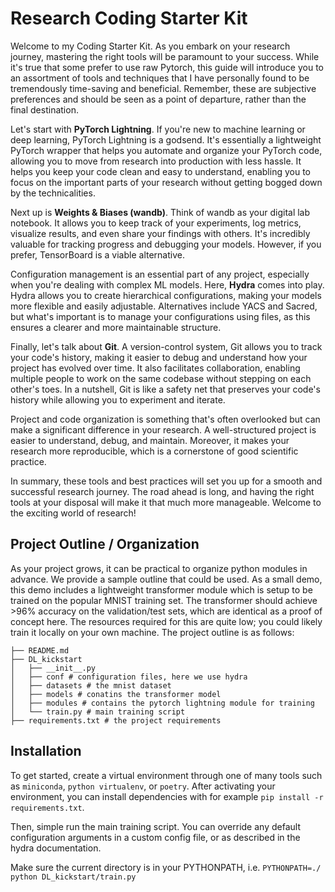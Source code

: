 # Research Coding Starter Kit

Welcome to my Coding Starter Kit. As you embark on your research journey, mastering the right tools will be paramount to your success. While it's true that some prefer to use raw Pytorch, this guide will introduce you to an assortment of tools and techniques that I have personally found to be tremendously time-saving and beneficial. Remember, these are subjective preferences and should be seen as a point of departure, rather than the final destination. 

Let's start with **PyTorch Lightning**. If you're new to machine learning or deep learning, PyTorch Lightning is a godsend. It's essentially a lightweight PyTorch wrapper that helps you automate and organize your PyTorch code, allowing you to move from research into production with less hassle. It helps you keep your code clean and easy to understand, enabling you to focus on the important parts of your research without getting bogged down by the technicalities.

Next up is **Weights & Biases (wandb)**. Think of wandb as your digital lab notebook. It allows you to keep track of your experiments, log metrics, visualize results, and even share your findings with others. It's incredibly valuable for tracking progress and debugging your models. However, if you prefer, TensorBoard is a viable alternative.

Configuration management is an essential part of any project, especially when you're dealing with complex ML models. Here, **Hydra** comes into play. Hydra allows you to create hierarchical configurations, making your models more flexible and easily adjustable. Alternatives include YACS and Sacred, but what's important is to manage your configurations using files, as this ensures a clearer and more maintainable structure.

Finally, let's talk about **Git**. A version-control system, Git allows you to track your code's history, making it easier to debug and understand how your project has evolved over time. It also facilitates collaboration, enabling multiple people to work on the same codebase without stepping on each other's toes. In a nutshell, Git is like a safety net that preserves your code's history while allowing you to experiment and iterate.

Project and code organization is something that's often overlooked but can make a significant difference in your research. A well-structured project is easier to understand, debug, and maintain. Moreover, it makes your research more reproducible, which is a cornerstone of good scientific practice.

In summary, these tools and best practices will set you up for a smooth and successful research journey. The road ahead is long, and having the right tools at your disposal will make it that much more manageable. Welcome to the exciting world of research!

## Project Outline / Organization

As your project grows, it can be practical to organize python modules in advance. We provide a sample outline that could be used.
As a small demo, this demo includes a lightweight transformer module which is setup to be trained on the popular MNIST training set.
The transformer should achieve >96% accuracy on the validation/test sets, which are identical as a proof of concept here.
The resources required for this are quite low; you could likely train it locally on your own machine. The project outline is as follows:
```
├── README.md
├── DL_kickstart
│   ├── __init__.py
│   ├── conf # configuration files, here we use hydra
│   ├── datasets # the mnist dataset
│   ├── models # conatins the transformer model
│   ├── modules # contains the pytorch lightning module for training
│   └── train.py # main training script
├── requirements.txt # the project requirements
```

## Installation

To get started, create a virtual environment through one of many tools such as `miniconda`, `python virtualenv`, or `poetry`.
After activating your environment, you can install dependencies with for example `pip install -r requirements.txt`.

Then, simple run the main training script. You can override any default configuration arguments in a custom config file,
or as described in the hydra documentation.

Make sure the current directory is in your PYTHONPATH, i.e. `PYTHONPATH=./ python DL_kickstart/train.py`
